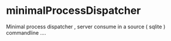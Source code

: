 # minimalProcessDispatcher
Minimal process dispatcher , server consume in a source ( sqlite ) commandline ....
